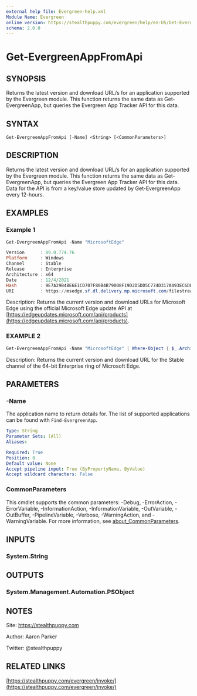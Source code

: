 ```yaml
---
external help file: Evergreen-help.xml
Module Name: Evergreen
online version: https://stealthpuppy.com/evergreen/help/en-US/Get-EvergreenAppFromApi/
schema: 2.0.0
---
```


# Get-EvergreenAppFromApi

## SYNOPSIS

Returns the latest version and download URL/s for an application supported by the Evergreen module. This function returns the same data as Get-EvergreenApp, but queries the Evergreen App Tracker API for this data.

## SYNTAX

```
Get-EvergreenAppFromApi [-Name] <String> [<CommonParameters>]
```

## DESCRIPTION

Returns the latest version and download URL/s for an application supported by the Evergreen module. This function returns the same data as Get-EvergreenApp, but queries the Evergreen App Tracker API for this data. Data for the API is from a key/value store updated by Get-EvergreenApp every 12-hours.

## EXAMPLES

### Example 1

```powershell
Get-EvergreenAppFromApi -Name "MicrosoftEdge"

Version      : 89.0.774.76
Platform     : Windows
Channel      : Stable
Release      : Enterprise
Architecture : x64
Date         : 12/4/2021
Hash         : 9E7A29B4BE6E1CD707F80B4B79008F19D2D5DD5C774D317A493EC6DE5BE0B7D7
URI          : https://msedge.sf.dl.delivery.mp.microsoft.com/filestreamingservice/files/4d12f620-174c-4259-85e6-8a80ea45ff10/MicrosoftEdgeEnterpriseX64.msi
```

Description:
Returns the current version and download URLs for Microsoft Edge using the official Microsoft Edge update API at [https://edgeupdates.microsoft.com/api/products](https://edgeupdates.microsoft.com/api/products).

### EXAMPLE 2

```powershell
Get-EvergreenAppFromApi -Name "MicrosoftEdge" | Where-Object { $_.Architecture -eq "x64" -and $_.Channel -eq "Stable" -and $_.Release -eq "Enterprise" }
```

Description:
Returns the current version and download URL for the Stable channel of the 64-bit Enterprise ring of Microsoft Edge.

## PARAMETERS

### -Name

The application name to return details for.
The list of supported applications can be found with `Find-EvergreenApp`.

```yaml
Type: String
Parameter Sets: (All)
Aliases:

Required: True
Position: 0
Default value: None
Accept pipeline input: True (ByPropertyName, ByValue)
Accept wildcard characters: False
```

### CommonParameters

This cmdlet supports the common parameters: -Debug, -ErrorAction, -ErrorVariable, -InformationAction, -InformationVariable, -OutVariable, -OutBuffer, -PipelineVariable, -Verbose, -WarningAction, and -WarningVariable. For more information, see [about_CommonParameters](http://go.microsoft.com/fwlink/?LinkID=113216).

## INPUTS

### System.String

## OUTPUTS

### System.Management.Automation.PSObject

## NOTES

Site: https://stealthpuppy.com

Author: Aaron Parker

Twitter: @stealthpuppy

## RELATED LINKS

[https://stealthpuppy.com/evergreen/invoke/](https://stealthpuppy.com/evergreen/invoke/)
